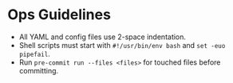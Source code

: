 # Ops Guidelines

- All YAML and config files use 2-space indentation.
- Shell scripts must start with `#!/usr/bin/env bash` and `set -euo pipefail`.
- Run `pre-commit run --files <files>` for touched files before committing.
